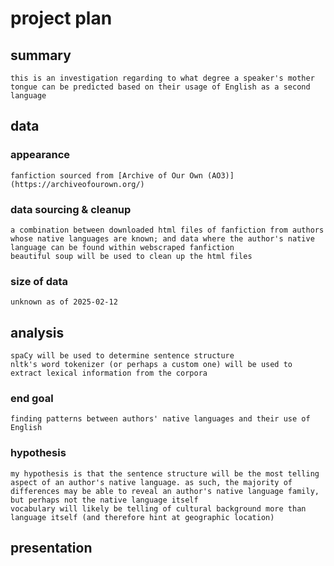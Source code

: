 # project plan
## summary
    this is an investigation regarding to what degree a speaker's mother tongue can be predicted based on their usage of English as a second language
## data
### appearance
    fanfiction sourced from [Archive of Our Own (AO3)](https://archiveofourown.org/)
### data sourcing & cleanup
    a combination between downloaded html files of fanfiction from authors whose native languages are known; and data where the author's native language can be found within webscraped fanfiction  
    beautiful soup will be used to clean up the html files
### size of data
    unknown as of 2025-02-12
## analysis
    spaCy will be used to determine sentence structure  
    nltk's word tokenizer (or perhaps a custom one) will be used to extract lexical information from the corpora  
### end goal
    finding patterns between authors' native languages and their use of English
### hypothesis
    my hypothesis is that the sentence structure will be the most telling aspect of an author's native language. as such, the majority of differences may be able to reveal an author's native language family, but perhaps not the native language itself  
    vocabulary will likely be telling of cultural background more than language itself (and therefore hint at geographic location)
## presentation